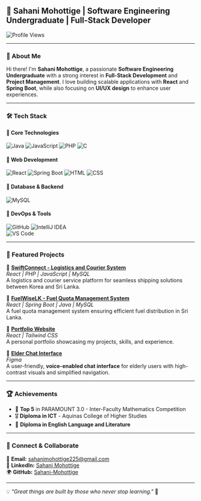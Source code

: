 ## 🚀 Sahani Mohottige | Software Engineering Undergraduate | Full-Stack Developer  

![Profile Views](https://komarev.com/ghpvc/?username=Sahani-Mohottige&color=blue)  

---

### 👋 About Me  
Hi there! I'm **Sahani Mohottige**, a passionate **Software Engineering Undergraduate** with a strong interest in **Full-Stack Development** and **Project Management**. I love building scalable applications with **React** and **Spring Boot**, while also focusing on **UI/UX design** to enhance user experiences.  

---

### 🛠️ Tech Stack  

#### 🔹 Core Technologies  
![Java](https://img.shields.io/badge/Java-ED8B00?style=for-the-badge&logo=java&logoColor=white) 
![JavaScript](https://img.shields.io/badge/JavaScript-F7DF1E?style=for-the-badge&logo=javascript&logoColor=black) 
![PHP](https://img.shields.io/badge/PHP-777BB4?style=for-the-badge&logo=php&logoColor=white) 
![C](https://img.shields.io/badge/C-00599C?style=for-the-badge&logo=c&logoColor=white)  

#### 🔹 Web Development  
![React](https://img.shields.io/badge/React-20232A?style=for-the-badge&logo=react&logoColor=61DAFB) 
![Spring Boot](https://img.shields.io/badge/Spring%20Boot-6DB33F?style=for-the-badge&logo=spring-boot&logoColor=white) 
![HTML](https://img.shields.io/badge/HTML5-E34F26?style=for-the-badge&logo=html5&logoColor=white) 
![CSS](https://img.shields.io/badge/CSS3-1572B6?style=for-the-badge&logo=css3&logoColor=white)  

#### 🔹 Database & Backend  
![MySQL](https://img.shields.io/badge/MySQL-4479A1?style=for-the-badge&logo=mysql&logoColor=white) 

#### 🔹 DevOps & Tools  
![GitHub](https://img.shields.io/badge/GitHub-181717?style=for-the-badge&logo=github&logoColor=white) 
![IntelliJ IDEA](https://img.shields.io/badge/IntelliJ%20IDEA-000000?style=for-the-badge&logo=intellij-idea&logoColor=white)  
![VS Code](https://img.shields.io/badge/VS%20Code-007ACC?style=for-the-badge&logo=visual-studio-code&logoColor=white)  

---

### 🚀 Featured Projects  

🔹 **[SwiftConnect - Logistics and Courier System](https://github.com/Sahani-Mohottige/SwiftConnect)**  
*React | PHP | JavaScript | MySQL*  
A logistics and courier service platform for seamless shipping solutions between Korea and Sri Lanka.  

🔹 **[FuelWiseLK - Fuel Quota Management System](https://github.com/Sahani-Mohottige/FuelWiseLK)**  
*React | Spring Boot | Java | MySQL*  
A fuel quota management system ensuring efficient fuel distribution in Sri Lanka.  

🔹 **[Portfolio Website](https://github.com/Sahani-Mohottige/Portfolio)**  
*React | Tailwind CSS*  
A personal portfolio showcasing my projects, skills, and experience.  

🔹 **[Elder Chat Interface](#)**  
*Figma*  
A user-friendly, **voice-enabled chat interface** for elderly users with high-contrast visuals and simplified navigation.  

---

### 🏆 Achievements  
- 🏅 **Top 5** in PARAMOUNT 3.0 - Inter-Faculty Mathematics Competition  
- 🎖️ **Diploma in ICT** - Aquinas College of Higher Studies  
- 📜 **Diploma in English Language and Literature**  

---

### 🤝 Connect & Collaborate  
📧 **Email:** [sahanimohottige225@gmail.com](mailto:sahanimohottige225@gmail.com)  
💼 **LinkedIn:** [Sahani Mohottige](https://www.linkedin.com/in/sahani-mohottige-a7402823b/)  
🌍 **GitHub:** [Sahani-Mohottige](https://github.com/Sahani-Mohottige)  

---

💡 *"Great things are built by those who never stop learning."* 🚀  
